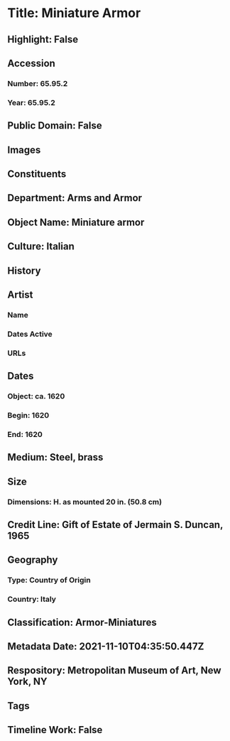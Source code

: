 # Title: Miniature Armor
## Highlight: False
## Accession
### Number: 65.95.2
### Year: 65.95.2
## Public Domain: False
## Images
## Constituents
## Department: Arms and Armor
## Object Name: Miniature armor
## Culture: Italian
## History
## Artist
### Name
### Dates Active
### URLs
## Dates
### Object: ca. 1620
### Begin: 1620
### End: 1620
## Medium: Steel, brass
## Size
### Dimensions: H. as mounted 20 in. (50.8 cm)
## Credit Line: Gift of Estate of Jermain S. Duncan, 1965
## Geography
### Type: Country of Origin
### Country: Italy
## Classification: Armor-Miniatures
## Metadata Date: 2021-11-10T04:35:50.447Z
## Respository: Metropolitan Museum of Art, New York, NY
## Tags
## Timeline Work: False